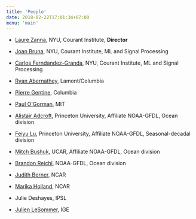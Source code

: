 ```yaml
---
title: 'People'
date: 2018-02-22T17:01:34+07:00
menu: 'main'
---
```



- [Laure Zanna](https://laurezanna.github.io), NYU, Courant Institute, **Director** 

- [Joan Bruna](https://cims.nyu.edu/~bruna), NYU, Courant Institute, ML and Signal Processing

- [Carlos Ferndandez-Granda](https://cims.nyu.edu/~cfgranda), NYU, Courant Institute, ML and Signal Processing 

- [Ryan Abernathey](https://rabernat.github.io/#myModal), Lamont/Columbia

- [Pierre Gentine](https://www.eee.columbia.edu/faculty/pierre-gentine), Columbia

- [Paul O'Gorman](https://pog.mit.edu/), MIT 

- [Alistair Adcroft](https://www.gfdl.noaa.gov/alistair-adcroft-homepage/), Princeton University, Affiliate NOAA-GFDL, Ocean division

- [Feiyu Lu](https://scholar.princeton.edu/feiyulu), Princeton University, Affiliate NOAA-GFDL, Seasonal-decadal division

- [Mitch Bushuk](https://www.gfdl.noaa.gov/mitch-bushuk/), UCAR, Affiliate NOAA-GFDL, Ocean division

- [Brandon Reichl](https://breichl.github.io/), NOAA-GFDL, Ocean division

- [Judith Berner](https://staff.ucar.edu/users/berner), NCAR

- [Marika Holland](https://staff.ucar.edu/users/mholland), NCAR 

- Julie Deshayes, IPSL 

- [Julien LeSommer](https://lesommer.github.io/), IGE 
